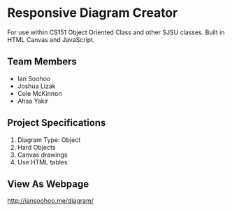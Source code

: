 # Responsive Diagram Creator
For use within CS151 Object Oriented Class and other SJSU classes. Built in HTML Canvas and JavaScript.

## Team Members
- Ian Soohoo
- Joshua Lizak
- Cole McKinnon
- Ahsa Yakir

## Project Specifications
1. Diagram Type: Object
2. Hard Objects
3. Canvas drawings
4. Use HTML tables

## View As Webpage
http://iansoohoo.me/diagram/
